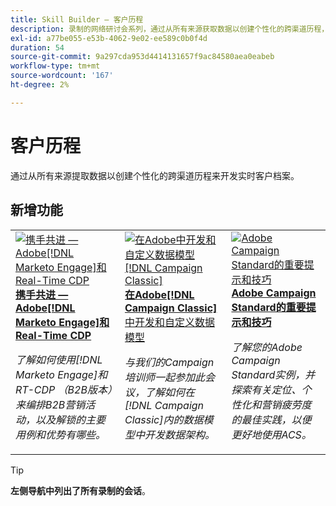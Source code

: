 ```yaml
---
title: Skill Builder — 客户历程
description: 录制的网络研讨会系列，通过从所有来源获取数据以创建个性化的跨渠道历程，帮助您开发实时客户档案。
exl-id: a77be055-e53b-4062-9e02-ee589c0b0f4d
duration: 54
source-git-commit: 9a297cda953d4414131657f9ac84580aea0eabeb
workflow-type: tm+mt
source-wordcount: '167'
ht-degree: 2%

---
```


# 客户历程

通过从所有来源提取数据以创建个性化的跨渠道历程来开发实时客户档案。

## 新增功能

<table>
<tr>
  <td>
    <a href="https://experienceleague.adobe.com/docs/skill-builder-events/skill-builder/customer-journeys/2022/b2b-campaigns.html?lang=zh-Hans">
      <img alt="携手共进 — Adobe[!DNL Marketo Engage]和Real-Time CDP" src="assets/343824.jpeg" />
    </a>
     <div>
      <a href="https://experienceleague.adobe.com/docs/skill-builder-events/skill-builder/customer-journeys/2022/b2b-campaigns.html?lang=zh-Hans">
        <strong>携手共进 — Adobe[!DNL Marketo Engage]和Real-Time CDP</strong>
      </a>
    </div>
    <p>
    <em>了解如何使用[!DNL Marketo Engage]和RT-CDP （B2B版本）来编排B2B营销活动，以及解锁的主要用例和优势有哪些。</em>
    <p>
  </td>
  <td>
    <a href="https://experienceleague.adobe.com/docs/skill-builder-events/skill-builder/customer-journeys/2022/data-models.html?lang=zh-Hans">
      <img alt="在Adobe中开发和自定义数据模型 [!DNL Campaign Classic]" src="assets/343829.jpeg" />
    </a>
     <div>
      <a href="https://experienceleague.adobe.com/docs/skill-builder-events/skill-builder/customer-journeys/2022/data-models.html?lang=zh-Hans">
        <strong>在Adobe[!DNL Campaign Classic]</strong>中开发和自定义数据模型
      </a>
    </div>
    <p>
    <em>与我们的Campaign培训师一起参加此会议，了解如何在[!DNL Campaign Classic]内的数据模型中开发数据架构。</em>
    <p>
  </td>  
  <td>
    <a href="https://experienceleague.adobe.com/docs/skill-builder-events/skill-builder/customer-journeys/2022/tips-and-tricks.html?lang=zh-Hans">
      <img alt="Adobe Campaign Standard的重要提示和技巧" src="https://video.tv.adobe.com/v/343828?format=jpeg" />
    </a>
     <div>
      <a href="https://experienceleague.adobe.com/docs/skill-builder-events/skill-builder/customer-journeys/2022/tips-and-tricks.html?lang=zh-Hans">
        <strong>Adobe Campaign Standard的重要提示和技巧</strong>
      </a>
    </div>
    <p>
    <em>了解您的Adobe Campaign Standard实例，并探索有关定位、个性化和营销疲劳度的最佳实践，以便更好地使用ACS。</em>
    <p>
  </td>
</tr>
</table>

>[!TIP]
>
>**左侧导航中列出了所有录制的会话**。
